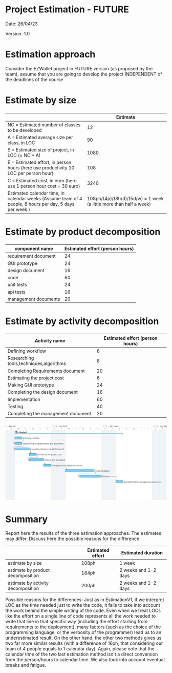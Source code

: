 # Project Estimation - FUTURE
Date: 26/04/23

Version: 1.0


# Estimation approach
Consider the EZWallet  project in FUTURE version (as proposed by the team), assume that you are going to develop the project INDEPENDENT of the deadlines of the course
# Estimate by size
### 
|             | Estimate                        |             
| ----------- | ------------------------------- |  
| NC =  Estimated number of classes to be developed   |  12                           |             
|  A = Estimated average size per class, in LOC       |   90                         | 
| S = Estimated size of project, in LOC (= NC * A) | 1080|
| E = Estimated effort, in person hours (here use productivity 10 LOC per person hour)  |                 108                  |   
| C = Estimated cost, in euro (here use 1 person hour cost = 30 euro) | 3240 | 
| Estimated calendar time, in calendar weeks (Assume team of 4 people, 8 hours per day, 5 days per week ) |           108ph/(4p)/(8h/d)/(5d/w) = 1 week (a little more than half a week)          |               

# Estimate by product decomposition
### 
|         component name    | Estimated effort (person hours)   |             
| ----------- | ------------------------------- | 
|requirement document     |24| 
| GUI prototype |24| 
|design document |16|
|code |60|
| unit tests |24|
| api tests |16|
| management documents  |20|



# Estimate by activity decomposition
### 
|         Activity name    | Estimated effort (person hours)   |             
| ----------- | ------------------------------- | 
|Defining workflow |6 |
|Researching tools,techniques,algorithms|8|
|Completing Requirements document|20|
|Estimating the project cost|6|
|Making GUI prototype|24|
|Completing the design document|16|
|Implementation|60|
|Testing|40|
|Completing the management document|20|
###
![Gant_chart](/Images/V2/Gantt_chart_v2.jpg)

# Summary

Report here the results of the three estimation approaches. The  estimates may differ. Discuss here the possible reasons for the difference

|             | Estimated effort                        |   Estimated duration |          
| ----------- | ------------------------------- | ---------------|
| estimate by size |108ph|1 week
| estimate by product decomposition |184ph|2 weeks and 1-2 days
| estimate by activity decomposition |200ph|2 weeks and 1-2 days

Possible reasons for the differences:
Just as in EstimationV1, if we interpret LOC as the time needed just to write the code, it fails to take into account the work behind the simple writing of the code. 
Even when we treat LOCs like the effort on a single line of code represents all the work needed to write that line in that specific way (including the effort starting from requirements to the deployment), many factors (such as the choice of the programming language, or the verbosity of the programmer) lead us to an underestimated result.
On the other hand, the other two methods gives us two far more similar results (with a difference of 16ph, that considering our team of 4 people equals to 1 calendar day). 
Again, please note that the calendar time of the two last estimation method isn't a direct conversion from the person/hours to calendar time. We also took into account eventual breaks and fatigue.



